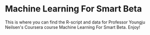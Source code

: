 # Machine Learning For Smart Beta

This is where you can find the R-script and data for Professor Youngju Neilsen's Coursera course Machine Learning For Smart Beta. Enjoy! 
